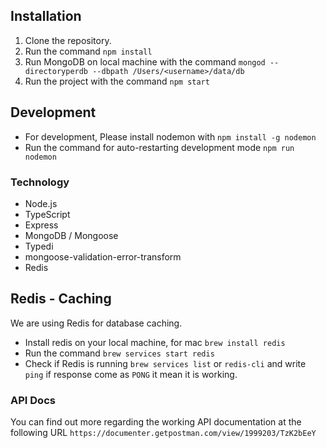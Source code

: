 
## Installation

1. Clone the repository.
2. Run the command `npm install`
3. Run MongoDB on local machine with the command `mongod --directoryperdb --dbpath /Users/<username>/data/db`
4. Run the project with the command `npm start`

## Development

- For development, Please install nodemon with `npm install -g nodemon`
- Run the command for auto-restarting development mode `npm run nodemon`

### Technology

- Node.js
- TypeScript
- Express
- MongoDB / Mongoose
- Typedi
- mongoose-validation-error-transform
- Redis


## Redis - Caching

We are using Redis for database caching.

- Install redis on your local machine, for mac `brew install redis`
- Run the command `brew services start redis`
- Check if Redis is running `brew services list` or `redis-cli` and write `ping` if response come as `PONG` it mean it is working.


### API Docs

You can find out more regarding the working API documentation at the following URL
`https://documenter.getpostman.com/view/1999203/TzK2bEeY`
